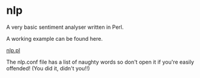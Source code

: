 # nlp
A very basic sentiment analyser written in Perl.

A working example can be found here.

[nlp.pl](http://www.clevertrevor.com/cgi-bin/nlp)

The nlp.conf file has a list of naughty words so don't open it if you're easily offended!
(You did it, didn't you!!)
